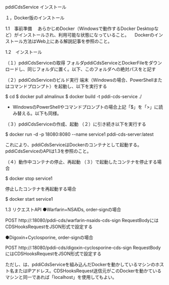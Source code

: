 pddiCdsService インストール

１，Docker版のインストール

1.1　事前準備
　あらかじめDocker（Windowsで動作するDocker Desktopなど）がインストールされ、利用可能な状態になっていること。
　Dockerのインストール方法はWeb上にある解説記事を参照のこと。



1.2　インストール

（１）pddiCdsServiceの取得
フォルダpddiCdsServiceとDockerFileをダウンロードし、同じフォルダに置く。以下、このフォルダへの絶対パスを<Folder>と記す

（２）pddiCdsServiceのビルド実行
端末（Windowsの場合、PowerShellまたはコマンドプロンプト）を起動し、以下を実行する

$ cd <Folder>
$ docker pull almalinux
$ docker build -t pddi-cds-service ./

* WindowsのPowerShellやコマンドプロンプトの場合上記「$」を「>」に読み替える。以下も同様。

（３）pddiCdsServiceの作成、起動
 （２）に引き続き以下を実行する

$ docker run -d -p 18080:8080 --name service1 pddi-cds-server:latest

これにより、pddiCdsServiceはDockerのコンテナとして起動する。
pddiCdsServiceのAPIは1.3を参照のこと。

（４）動作中コンテナの停止、再起動
 （３）で起動したコンテナを停止する場合

$ docker stop service1

停止したコンテナを再起動する場合

$ docker start service1 



1.3 リクエストAPI
●Warfarin+NSAIDs, order-signの場合

POST http://<Host>:18080/pddi-cds/warfarin-nsaids-cds-sign
RequestBodyにはCDSHooksRequestをJSON形式で設定する

●Digoxin+Cyclosporine, order-signの場合

POST http://<Host>:18080/pddi-cds/digoxin-cyclosporine-cds-sign
RequestBodyにはCDSHooksRequestをJSON形式で設定する

ただし、<Host>は、pddiCdsServiceを組み込んだDockerを動かしているマシンのホスト名またはIPアドレス。CDSHooksRequest送信元がこのDockerを動かているマシンと同一であれば「localhost」を使用してもよい。
